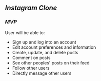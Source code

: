 ## *Instagram Clone*


### *MVP*
User will be able to:
- Sign up and log into an account
- Edit account preferences and information
- Create, update, and delete posts
- Comment on posts
- See other peoples' posts on their feed
- Follow other users 
- Directly message other users
